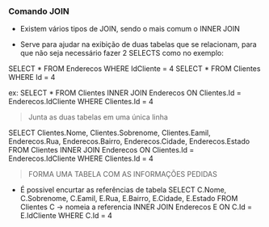 ### Comando JOIN
- Existem vários tipos de JOIN, sendo o mais comum o INNER JOIN


- Serve para ajudar na exibição de duas tabelas que se relacionam, para que não seja necessário fazer 2 SELECTS como no exemplo:

SELECT * FROM Enderecos WHERE IdCliente = 4
SELECT * FROM Clientes WHERE Id = 4

ex: SELECT * FROM Clientes INNER JOIN Enderecos ON Clientes.Id = Enderecos.IdCliente
    WHERE Clientes.Id = 4
> Junta as duas tabelas em uma única linha

SELECT
    Clientes.Nome,
    Clientes.Sobrenome,
    Clientes.Eamil,
    Enderecos.Rua,
    Enderecos.Bairro,
    Enderecos.Cidade,
    Enderecos.Estado
FROM
    Clientes
INNER JOIN Enderecos ON Clientes.Id = Enderecos.IdCliente
WHERE Clientes.Id = 4
> FORMA UMA TABELA COM AS INFORMAÇÕES PEDIDAS

- É possivel encurtar as referências de tabela
SELECT
    C.Nome,
    C.Sobrenome,
    C.Eamil,
    E.Rua,
    E.Bairro,
    E.Cidade,
    E.Estado
FROM
    Clientes C -> nomeia a referencia
INNER JOIN Enderecos E ON C.Id = E.IdCliente
WHERE C.Id = 4

